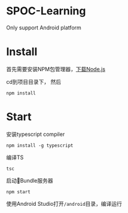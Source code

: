 # SPOC-Learning
Only support Android platform

# Install

首先需要安装NPM包管理器，[下载Node.js](https://nodejs.org/zh-cn/)

cd到项目目录下，
然后

`npm install`

# Start
安装typescript compiler

`npm install -g typescript`

编译TS

`tsc`

启动Bundle服务器

`npm start`

使用Android Studio打开`/android`目录，编译运行
